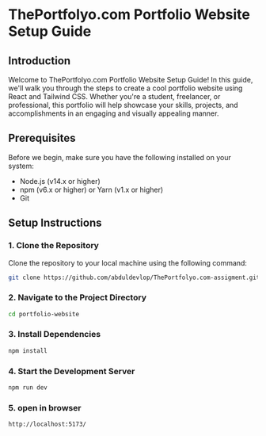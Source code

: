 # ThePortfolyo.com Portfolio Website Setup Guide

## Introduction

Welcome to ThePortfolyo.com Portfolio Website Setup Guide! In this guide, we'll walk you through the steps to create a cool portfolio website using React and Tailwind CSS. Whether you're a student, freelancer, or professional, this portfolio will help showcase your skills, projects, and accomplishments in an engaging and visually appealing manner.

## Prerequisites

Before we begin, make sure you have the following installed on your system:

- Node.js (v14.x or higher)
- npm (v6.x or higher) or Yarn (v1.x or higher)
- Git

## Setup Instructions

### 1. Clone the Repository

Clone the repository to your local machine using the following command:

```bash
git clone https://github.com/abduldevlop/ThePortfolyo.com-assigment.git

```

### 2. Navigate to the Project Directory

```bash
cd portfolio-website
```

### 3. Install Dependencies

```bash
npm install
```

### 4. Start the Development Server

```bash
npm run dev
```

### 5. open in browser

```bash
http://localhost:5173/
```
